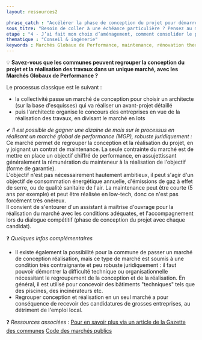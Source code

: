 ```yaml
---
layout: ressources2

phrase_catch : "Accélérer la phase de conception du projet pour démarrer les travaux au plus vite"
sous_titre: "Besoin de coller à une échéance particulière ? Pensez au marché MGP pour regrouper la conception et la réalisation"
etape : "4 - J’ai fait mon choix d’aménagement, comment consolider le projet avant d’attaquer les travaux ?"
thematique : "Conseil & ingénerie"
keywords : Marchés Globaux de Performance, maintenance, rénovation thermique, rénovation énergétique, accélérer, conception-réalisation, regroupement
---
```


💡 **Savez-vous que les communes peuvent regrouper la conception du projet et la réalisation des travaux dans un unique marché, avec les Marchés Globaux de Performance ?**
  
  Le processus classique est le suivant : 
  * la collectivité passe un marché de conception pour choisir un architecte (sur la base d'esquisses) qui va réaliser un avant-projet détaillé
  * puis l'architecte organise le concours des entreprises en vue de la réalisation des travaux, en divisant le marché en lots
  
  ✔ *Il est possible de gagner une dizaine de mois sur le processus en réalisant un marché global de performance (MGP), robuste juridiquement :*  
  Ce marché permet de regrouper la conception et la réalisation du projet, en y joignant un contrat de maintenance. La seule contrainte du marché est de mettre en place un objectif chiffré de performance, en assujettissant généralement la rémunération du mainteneur à la réalisation de l'objectif (forme de garantie).   
  L'objectif n'est pas nécessairement hautement ambitieux, il peut s'agir d'un objectif de consommation énergétique annuelle, d'émissions de gaz à effet de serre, ou de qualité sanitaire de l'air. La maintenance peut être courte (5 ans par exemple) et peut être réalisée en low-tech, donc ce n'est pas forcément très onéreux.  
  Il convient de s'entourer d'un assistant à maîtrise d'ouvrage pour la réalisation du marché avec les conditions adéquates, et l'accompagnement lors du dialogue compétitif (phase de conception du projet avec chaque candidat).
  
  ❓ *Quelques infos complémentaires*
  * Il existe également la possibilité pour la commune de passer un marché de conception réalisation, mais ce type de marché est soumis à une condition très contraignante et peu robuste juridiquement : il faut pouvoir démontrer la difficulté technique ou organisationnelle nécessitant le regroupement de la conception et de la réalisation. En général, il est utilisé pour concevoir des bâtiments "techniques" tels que des piscines, des incinérateurs etc.
  * Regrouper conception et réalisation en un seul marché a pour conséquence de recevoir des candidatures de grosses entreprises, au détriment de l'emploi local.
  
  ❓ *Ressources associées :*
  [Pour en savoir plus via un article de la Gazette des communes](https://www.lagazettedescommunes.com/655247/recourir-aux-marches-globaux-de-performance-en-6-etapes/)
  [Code des marchés publics](http://www.marche-public.fr/Marches-publics/Definitions/Entrees/Marche-global-performance.htm)

